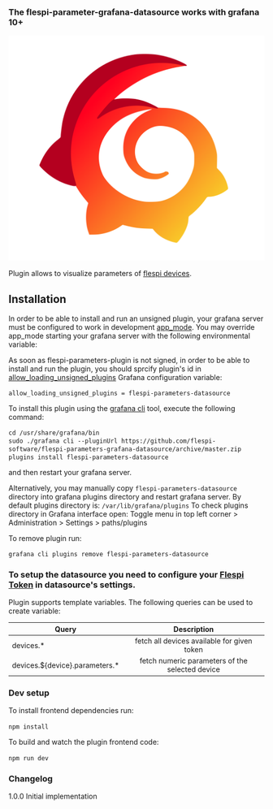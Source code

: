 ### The flespi-parameter-grafana-datasource works with grafana 10+

![Logo](https://github.com/flespi-software/flespi-parameters-grafana-datasource/blob/main/src/img/logo.svg "flespi parameters grafana plugin")

Plugin allows to visualize parameters of [flespi devices](https://flespi.io/docs/#/gw/!/devices).

## Installation

In order to be able to install and run an unsigned plugin, your grafana server must be configured to work in development [app_mode](https://grafana.com/docs/grafana/latest/setup-grafana/configure-grafana/#app_mode). You may override app_mode starting your grafana server with the following environmental variable:

As soon as flespi-parameters-plugin is not signed, in order to be able to install and run the plugin, you should sprcify plugin's id in [allow_loading_unsigned_plugins](https://grafana.com/docs/grafana/latest/setup-grafana/configure-grafana/#allow_loading_unsigned_plugins) Grafana configuration variable:

```
allow_loading_unsigned_plugins = flespi-parameters-datasource
```

To install this plugin using the [grafana cli](https://grafana.com/docs/grafana/latest/cli/) tool, execute the following command:
```
cd /usr/share/grafana/bin
sudo ./grafana cli --pluginUrl https://github.com/flespi-software/flespi-parameters-grafana-datasource/archive/master.zip plugins install flespi-parameters-datasource
```
and then restart your grafana server.

Alternatively, you may manually copy `flespi-parameters-datasource` directory into grafana plugins directory and restart grafana server.
By default plugins directory is: `/var/lib/grafana/plugins`
To check plugins directory in Grafana interface open: Toggle menu in top left corner > Administration > Settings > paths/plugins

To remove plugin run:
```
grafana cli plugins remove flespi-parameters-datasource
```

### To setup the datasource you need to configure your [Flespi Token](https://flespi.com/kb/tokens-access-keys-to-flespi-platform) in datasource's settings.

Plugin supports template variables. The following queries can be used to create variable:

| Query                              | Description                                             |
| ---------------------------------- |:-------------------------------------------------------:|
| devices.*                          | fetch all devices available for given token             |
| devices.${device}.parameters.*     | fetch numeric parameters of the selected device         |


### Dev setup

To install frontend dependencies run:

`npm install`

To build and watch the plugin frontend code:

`npm run dev`

### Changelog

1.0.0
  Initial implementation
